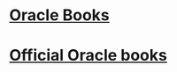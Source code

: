 # [Oracle Books](https://www.oracle-books.com/)

# [Official Oracle books](https://docs.oracle.com/en/database/oracle/oracle-database/index.html)
